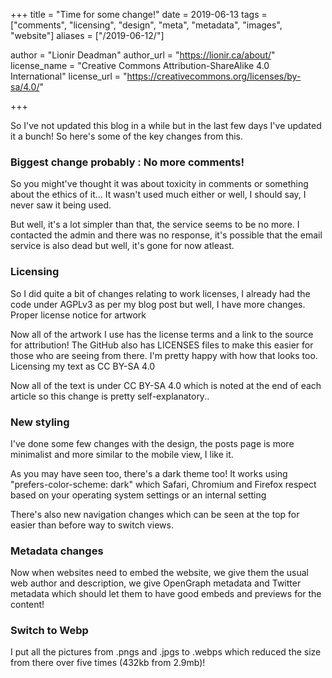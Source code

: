 +++
title = "Time for some change!"
date = 2019-06-13
tags = ["comments", "licensing", "design", "meta", "metadata", "images", "website"]
aliases = ["/2019-06-12/"]

author = "Lionir Deadman"
author_url = "https://lionir.ca/about/"
license_name = "Creative Commons Attribution-ShareAlike 4.0 International"
license_url = "https://creativecommons.org/licenses/by-sa/4.0/"
 
+++

So I've not updated this blog in a while but in the last few days I've updated it a bunch! So here's some of the key changes from this.
<!--more-->
### Biggest change probably : No more comments!
So you might've thought it was about toxicity in comments or something about the ethics of it... It wasn't used much either or well, I should say, I never saw it being used.

But well, it's a lot simpler than that, the service seems to be no more. I contacted the admin and there was no response, it's possible that the email service is also dead but well, it's gone for now atleast.

### Licensing

So I did quite a bit of changes relating to work licenses, I already had the code under AGPLv3 as per my blog post but well, I have more changes.
Proper license notice for artwork

Now all of the artwork I use has the license terms and a link to the source for attribution! The GitHub also has LICENSES files to make this easier for those who are seeing from there. I'm pretty happy with how that looks too.
Licensing my text as CC BY-SA 4.0

Now all of the text is under CC BY-SA 4.0 which is noted at the end of each article so this change is pretty self-explanatory..

### New styling

I've done some few changes with the design, the posts page is more minimalist and more similar to the mobile view, I like it.

As you may have seen too, there's a dark theme too! It works using "prefers-color-scheme: dark" which Safari, Chromium and Firefox respect based on your operating system settings or an internal setting

There's also new navigation changes which can be seen at the top for easier than before way to switch views.

### Metadata changes

Now when websites need to embed the website, we give them the usual web author and description, we give OpenGraph metadata and Twitter metadata which should let them to have good embeds and previews for the content!

### Switch to Webp

I put all the pictures from .pngs and .jpgs to .webps which reduced the size from there over five times (432kb from 2.9mb)!

